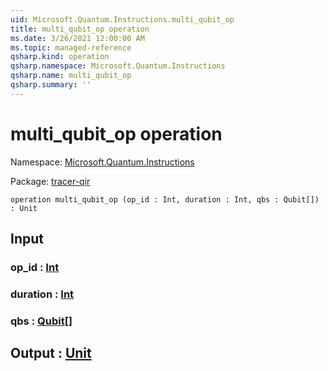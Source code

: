 ```yaml
---
uid: Microsoft.Quantum.Instructions.multi_qubit_op
title: multi_qubit_op operation
ms.date: 3/26/2021 12:00:00 AM
ms.topic: managed-reference
qsharp.kind: operation
qsharp.namespace: Microsoft.Quantum.Instructions
qsharp.name: multi_qubit_op
qsharp.summary: ''
---
```


# multi_qubit_op operation

Namespace: [Microsoft.Quantum.Instructions](xref:Microsoft.Quantum.Instructions)

Package: [tracer-qir](https://nuget.org/packages/tracer-qir)




```qsharp
operation multi_qubit_op (op_id : Int, duration : Int, qbs : Qubit[]) : Unit
```


## Input

### op_id : [Int](xref:microsoft.quantum.lang-ref.int)




### duration : [Int](xref:microsoft.quantum.lang-ref.int)




### qbs : [Qubit](xref:microsoft.quantum.lang-ref.qubit)[]





## Output : [Unit](xref:microsoft.quantum.lang-ref.unit)

